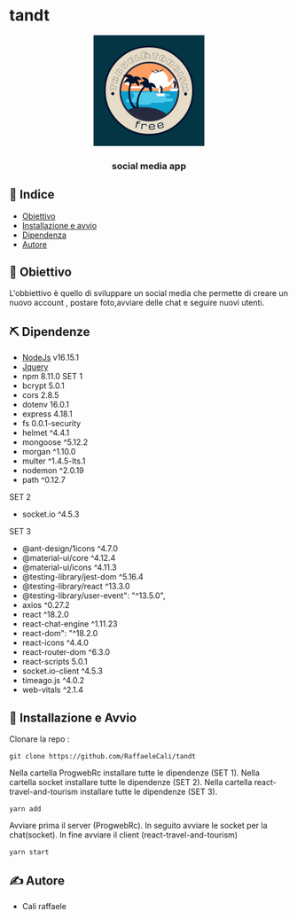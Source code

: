 # tandt
 
 <p align="center">
  <a href="" rel="noopener">
 <img width=200px height=200px src="./log.png" alt="Project logo"></a>
</p>

<h3 align="center">social media app </h3>

## 📝 Indice

- [Obiettivo](#scopo)
- [Installazione e avvio](#inizio)
- [Dipendenza](#dipendenze)
- [Autore](#autore)



## 🧐 Obiettivo <a name = "scopo"></a>
L'obbiettivo è quello di sviluppare un social media che permette di creare un nuovo account , postare foto,avviare delle chat e seguire nuovi utenti.

## ⛏️ Dipendenze <a name = "dipendenze"></a>

- [NodeJs](https://nodejs.org/en/) v16.15.1
- [Jquery](https://jquery.com/)
- npm 8.11.0
SET 1
- bcrypt 5.0.1
- cors 2.8.5
- dotenv 16.0.1
- express 4.18.1
- fs 0.0.1-security
- helmet ^4.4.1
- mongoose ^5.12.2
- morgan ^1.10.0
- multer ^1.4.5-lts.1
- nodemon ^2.0.19
- path ^0.12.7

SET 2

- socket.io ^4.5.3

SET 3
- @ant-design/1icons ^4.7.0
- @material-ui/core ^4.12.4
- @material-ui/icons ^4.11.3
- @testing-library/jest-dom ^5.16.4
- @testing-library/react  ^13.3.0
- @testing-library/user-event": "^13.5.0",
- axios ^0.27.2
- react ^18.2.0 
- react-chat-engine ^1.11.23 
- react-dom": "^18.2.0
- react-icons ^4.4.0 
- react-router-dom ^6.3.0
- react-scripts 5.0.1
- socket.io-client ^4.5.3
- timeago.js ^4.0.2
- web-vitals ^2.1.4
 
## 🏁 Installazione e Avvio <a name = "inizio"></a>

Clonare la repo : 
```
git clone https://github.com/RaffaeleCali/tandt
```

Nella cartella ProgwebRc installare tutte le dipendenze (SET 1).
Nella cartella socket installare tutte le dipendenze (SET 2).
Nella cartella react-travel-and-tourism installare tutte le dipendenze (SET 3).
```
yarn add
```
Avviare prima il server (ProgwebRc).
In seguito avviare le socket per la chat(socket).
In fine avviare il client (react-travel-and-tourism)
```
yarn start
```
## ✍️ Autore <a name = "autore"></a>

- Cali raffaele
